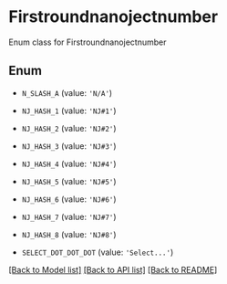 # Firstroundnanojectnumber

Enum class for Firstroundnanojectnumber

## Enum

* `N_SLASH_A` (value: `'N/A'`)

* `NJ_HASH_1` (value: `'NJ#1'`)

* `NJ_HASH_2` (value: `'NJ#2'`)

* `NJ_HASH_3` (value: `'NJ#3'`)

* `NJ_HASH_4` (value: `'NJ#4'`)

* `NJ_HASH_5` (value: `'NJ#5'`)

* `NJ_HASH_6` (value: `'NJ#6'`)

* `NJ_HASH_7` (value: `'NJ#7'`)

* `NJ_HASH_8` (value: `'NJ#8'`)

* `SELECT_DOT_DOT_DOT` (value: `'Select...'`)

[[Back to Model list]](../README.md#documentation-for-models) [[Back to API list]](../README.md#documentation-for-api-endpoints) [[Back to README]](../README.md)


